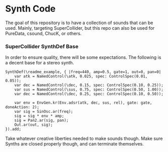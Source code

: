 # Synth Code

The goal of this repository is to have a collection of sounds that can be used. Mainly, targeting SuperCollider, but this repo can also be used for PureData, csound, ChucK, or others.

### SuperCollider SynthDef Base

In order to ensure quality, there will be some expectations. The following is a decent base for a stereo synth.
```sclang
SynthDef(\readme_example, { |freq=440, amp=0.5, gate=1, out=0, pan=0|
    var atk = NamedControl(\atk, 0.025, spec: ControlSpec(0.01, 0.05));   
    var dec = NamedControl(\dec, 0.15, spec: ControlSpec(0.10, 0.25));
    var sus = NamedControl(\sus, 0.75, spec: ControlSpec(0.50, 1.00));
    var dec = NamedControl(\dec, 0.25, spec: ControlSpec(0.10, 0.50));

    var env = EnvGen.kr(Env.adsr(atk, dec, sus, rel), gate: gate, doneAction: 2);
    var sig = SinOsc.ar(freq);
    sig = sig * env * amp;
    sig = Pan2.ar(sig, pan);
    Out.ar(out, sig);
}).add;
```
Take whatever creative liberties needed to make sounds though. Make sure Synths are closed properly though, and can terminate themselves.

